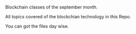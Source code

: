 Blockchain classes of the september month.

All topics covered of the blockchian technology in this Repo.

You can got the files day wise.
 

